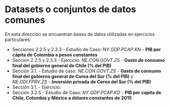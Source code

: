 # Datasets o conjuntos de datos comunes  

En esta dirección se encuentran bases de datos utilizadas en ejercicios particulares:

* Secciones 2.2.5 y 2.3.3 - Estudio de Caso: $NY.GDP.PCAP.KN$ - **PIB per cápita de Colombia a pesos constantes**
* Sección 2.2.5 y 2.3.3 - Ejercicio: $NE.CON.GOVT.ZS$ - **Gasto de consumo final del gobierno general de Chile (% del PIB)**
* Sección 3.1. - Estudio de caso: $NE.CON.GOVT.ZS$ - **Gasto de consumo final del gobierno general de Corea del Sur (% del PIB)** y $NE.GDI.FPRV.ZS$ - **Inversión privada de Corea del Sur (% del PIB)**
* Sección 3.1. - Ejercicio:
* Sección 3.2.5 - Estudio de Caso: $NY.GDP.PCAP.KD$ - **PIB per capita de Chile, Colombia y México a dólares constantes de 2015** 
